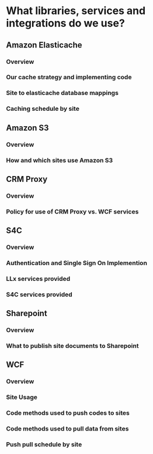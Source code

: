 <!-- TITLE: Common Services -->
<!-- SUBTITLE: A quick summary of and internal and external libraries, services and integrations -->

# What libraries, services and integrations do we use?
## Amazon Elasticache
### Overview
### Our cache strategy and implementing code
### Site to elasticache database mappings 
### Caching schedule by site
## Amazon S3
### Overview
### How and which sites use Amazon S3
## CRM Proxy
### Overview
### Policy for use of CRM Proxy vs. WCF services
## S4C
### Overview
### Authentication and Single Sign On Implemention
### LLx services provided
### S4C services provided
## Sharepoint
### Overview
### What to publish site documents to Sharepoint
## WCF
### Overview
### Site Usage
### Code methods used to push codes to sites
### Code methods used to pull data from sites
### Push pull schedule by site